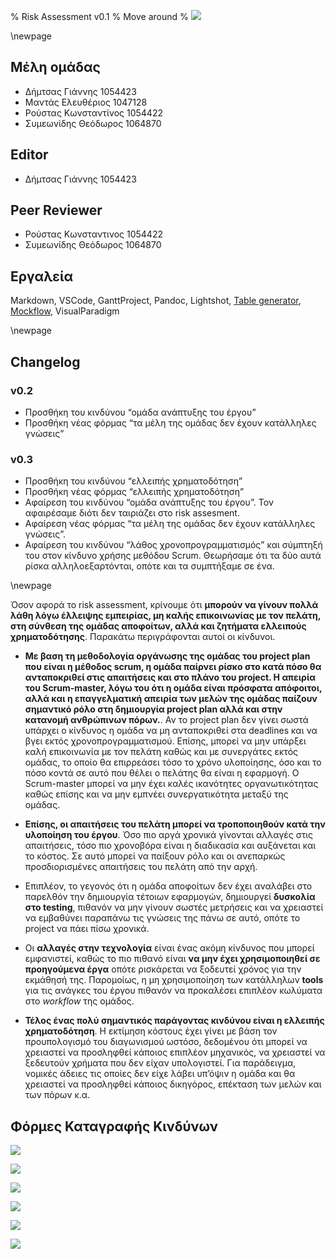 % Risk Assessment v0.1
% Move around
% ![](images/Logo.jpg)

\newpage

## Μέλη ομάδας
* Δήμτσας Γιάννης 1054423
* Μαντάς Ελευθέριος 1047128
* Ρούστας Κωνσταντίνος 1054422
* Συμεωνίδης Θεόδωρος 1064870

## Editor
* Δήμτσας Γιάννης 1054423

## Peer Reviewer
* Ρούστας Κωνσταντινος 1054422
* Συμεωνίδης Θεόδωρος 1064870

## Εργαλεία
Markdown, VSCode, GanttProject, Pandoc, Lightshot, [Table generator](https://www.tablesgenerator.com/), [Mockflow](https://www.mockflow.com/), VisualParadigm

\newpage

## Changelog
### v0.2 
* Προσθήκη του κινδύνου “ομάδα ανάπτυξης του έργου”
* Προσθήκη νέας φόρμας “τα μέλη της ομάδας δεν έχουν κατάλληλες γνώσεις”

### v0.3
* Προσθήκη του κινδύνου “ελλειπής χρηματοδότηση”
* Προσθήκη νέας φόρμας “ελλειπής χρηματοδότηση”
* Αφαίρεση του κινδύνου “ομάδα ανάπτυξης του έργου”. Τον αφαιρέσαμε διότι δεν ταιριάζει στο risk assesment.
* Αφαίρεση νέας φόρμας “τα μέλη της ομάδας δεν έχουν κατάλληλες γνώσεις”.
* Αφαίρεση του κινδύνου “λάθος χρονοπρογραμματισμός” και σύμπτηξή του στον κίνδυνο χρήσης μεθόδου Scrum. Θεωρήσαμε ότι τα δύο αυτά ρίσκα αλληλοεξαρτόνται, οπότε και τα συμπτήξαμε σε ένα.

\newpage

Όσον αφορά το risk assessment, κρίνουμε ότι **μπορούν να γίνουν πολλά λάθη λόγω έλλειψης εμπειρίας, μη καλής επικοινωνίας με τον πελάτη, στη σύνθεση της ομάδας αποφοίτων, αλλά και ζητήματα ελλειπούς χρηματοδότησης**. Παρακάτω περιγράφονται αυτοί οι κίνδυνοι.

* **Με βαση τη μεθοδολογία οργάνωσης της ομάδας του project plan που είναι η μέθοδος scrum, η ομάδα παίρνει ρίσκο στο κατά πόσο θα ανταποκριθεί στις απαιτήσεις και στο πλάνο του project. Η απειρία του Scrum-master, λόγω του ότι η ομάδα είναι πρόσφατα απόφοιτοι, αλλά και η επαγγελματική απειρία των μελών της ομάδας παίζουν σημαντικό ρόλο στη δημιουργία project plan αλλά και στην κατανομή ανθρώπινων πόρων.**. Αν το project plan δεν γίνει σωστά υπάρχει ο κίνδυνος η ομάδα να μη ανταποκριθεί στα deadlines και να βγει εκτός χρονοπρογραμματισμού. Επίσης, μπορεί να μην υπάρξει καλή επικοινωνία με τον πελάτη καθώς και με συνεργάτες εκτός ομάδας, το οποίο θα επιρρεάσει τόσο το χρόνο υλοποίησης, όσο και το πόσο κοντά σε αυτό που θέλει ο πελάτης θα είναι η εφαρμογή. Ο Scrum-master μπορεί να μην έχει καλές ικανότητες οργανωτικότητας καθώς επίσης και να μην εμπνέει συνεργατικότητα μεταξύ της ομάδας.

* **Επίσης, οι απαιτήσεις του πελάτη μπορεί να τροποποιηθούν κατά την υλοποίηση του έργου**. Όσο πιο αργά χρονικά γίνονται αλλαγές στις απαιτήσεις, τόσο πιο χρονοβόρα είναι η διαδικασία και αυξάνεται και το κόστος. Σε αυτό μπορεί να παίξουν ρόλο και οι ανεπαρκώς προσδιορισμένες απαιτήσεις του πελάτη από την αρχή.

* Επιπλέον, το γεγονός ότι η ομάδα αποφοίτων δεν έχει αναλάβει στο παρελθόν την δημιουργία τέτοιων εφαρμογών, δημιουργεί **δυσκολία στο testing**, πιθανόν να μην γίνουν σωστές μετρήσεις και να χρειαστεί να εμβαθύνει παραπάνω τις γνώσεις της πάνω σε αυτό, οπότε το project να πάει πίσω χρονικά.

* Οι **αλλαγές στην τεχνολογία** είναι ένας ακόμη κίνδυνος που μπορεί εμφανιστεί, καθώς το πιο πιθανό είναι **να μην έχει χρησιμοποιηθεί σε προηγούμενα έργα** οπότε ρισκάρεται να ξοδευτεί χρόνος για την εκμάθησή της. Παρομοίως, η μη χρησιμοποίηση των κατάλληλων **tools** για τις ανάγκες του έργου πιθανόν να προκαλέσει επιπλέον κωλύματα στο *workflow* της ομάδος.

* **Τέλος ένας πολύ σημαντικός παράγοντας κινδύνου είναι η ελλειπής χρηματοδότηση**. Η εκτίμηση κόστους έχει γίνει με βάση τον προυπολογισμό του διαγωνισμού ωστόσο, δεδομένου ότι μπορεί να χρειαστεί να προσληφθεί κάποιος επιπλέον μηχανικός, να χρειαστεί να ξεδευτούν χρήματα που δεν είχαν υπολογιστεί. Για παράδειγμα, νομικές άδειες τις οποίες δεν είχε λάβει υπ’όψιν η ομάδα και θα χρειαστεί να προσληφθεί κάποιος δικηγόρος, επέκταση των μελών και των πόρων κ.α.


## Φόρμες Καταγραφής Κινδύνων

![](images/Risk-assessment-Form-Scheduling.png)


![](images/Risk-assessment-Form-Client.png)


![](images/Risk-assessment-Form-Testing.png)


![](images/Risk-assessment-Form-Scrum.png)


![](images/Risk-assessment-Form-Knowledge.png)


![](images/Risk-assessment-Form-Xrimatodotisi.png)